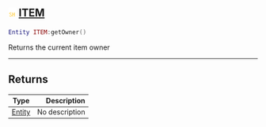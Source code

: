 ## ![shared](.gitbook/assets/shared.png) [ITEM](home/ITEM)



```lua
Entity ITEM:getOwner()
```

Returns the current item owner


------
## Returns

| Type   | Description |
| ------ | ----------: |
| [Entity](home/Entity) | No description |

